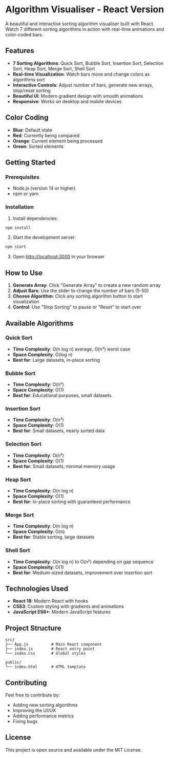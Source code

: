 # Algorithm Visualiser - React Version

A beautiful and interactive sorting algorithm visualiser built with React. Watch 7 different sorting algorithms in action with real-time animations and color-coded bars.

## Features

- **7 Sorting Algorithms**: Quick Sort, Bubble Sort, Insertion Sort, Selection Sort, Heap Sort, Merge Sort, Shell Sort
- **Real-time Visualization**: Watch bars move and change colors as algorithms sort
- **Interactive Controls**: Adjust number of bars, generate new arrays, stop/reset sorting
- **Beautiful UI**: Modern gradient design with smooth animations
- **Responsive**: Works on desktop and mobile devices

## Color Coding

- **Blue**: Default state
- **Red**: Currently being compared
- **Orange**: Current element being processed
- **Green**: Sorted elements

## Getting Started

### Prerequisites

- Node.js (version 14 or higher)
- npm or yarn

### Installation

1. Install dependencies:
```bash
npm install
```

2. Start the development server:
```bash
npm start
```

3. Open [http://localhost:3000](http://localhost:3000) in your browser

## How to Use

1. **Generate Array**: Click "Generate Array" to create a new random array
2. **Adjust Bars**: Use the slider to change the number of bars (5-50)
3. **Choose Algorithm**: Click any sorting algorithm button to start visualization
4. **Control**: Use "Stop Sorting" to pause or "Reset" to start over

## Available Algorithms

### Quick Sort
- **Time Complexity**: O(n log n) average, O(n²) worst case
- **Space Complexity**: O(log n)
- **Best for**: Large datasets, in-place sorting

### Bubble Sort
- **Time Complexity**: O(n²)
- **Space Complexity**: O(1)
- **Best for**: Educational purposes, small datasets

### Insertion Sort
- **Time Complexity**: O(n²)
- **Space Complexity**: O(1)
- **Best for**: Small datasets, nearly sorted data

### Selection Sort
- **Time Complexity**: O(n²)
- **Space Complexity**: O(1)
- **Best for**: Small datasets, minimal memory usage

### Heap Sort
- **Time Complexity**: O(n log n)
- **Space Complexity**: O(1)
- **Best for**: In-place sorting with guaranteed performance

### Merge Sort
- **Time Complexity**: O(n log n)
- **Space Complexity**: O(n)
- **Best for**: Stable sorting, large datasets

### Shell Sort
- **Time Complexity**: O(n log n) to O(n²) depending on gap sequence
- **Space Complexity**: O(1)
- **Best for**: Medium-sized datasets, improvement over insertion sort

## Technologies Used

- **React 18**: Modern React with hooks
- **CSS3**: Custom styling with gradients and animations
- **JavaScript ES6+**: Modern JavaScript features

## Project Structure

```
src/
├── App.js          # Main React component
├── index.js        # React entry point
└── index.css       # Global styles

public/
└── index.html      # HTML template
```

## Contributing

Feel free to contribute by:
- Adding new sorting algorithms
- Improving the UI/UX
- Adding performance metrics
- Fixing bugs

## License

This project is open source and available under the MIT License. 